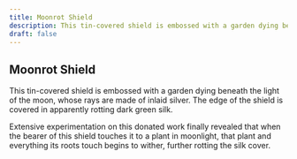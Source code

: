 ```yaml
---
title: Moonrot Shield
description: This tin-covered shield is embossed with a garden dying beneath the light of the moon, whose...
draft: false
---
```


## Moonrot Shield

This tin-covered shield is embossed with a garden dying beneath the light of the moon, whose
rays are made of inlaid silver. The edge of the shield is covered in apparently rotting dark
green silk.

Extensive experimentation on this donated work finally revealed that when the bearer of this
shield touches it to a plant in moonlight, that plant and everything its roots touch begins to
wither, further rotting the silk cover.

